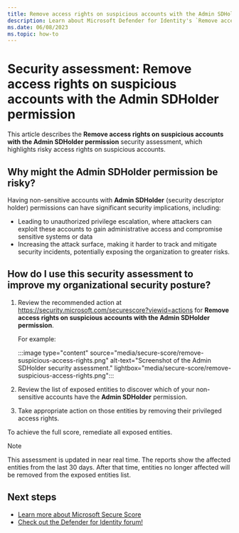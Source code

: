 ```yaml
---
title: Remove access rights on suspicious accounts with the Admin SDHolder permission | Microsoft Defender for Identity
description: Learn about Microsoft Defender for Identity's `Remove access rights on suspicious accounts with the Admin SDHolder permission` security assessment in Microsoft Secure Score.
ms.date: 06/08/2023
ms.topic: how-to
---
```


# Security assessment: Remove access rights on suspicious accounts with the Admin SDHolder permission

This article describes the **Remove access rights on suspicious accounts with the Admin SDHolder permission** security assessment, which highlights risky access rights on suspicious accounts.

## Why might the Admin SDHolder permission be risky?

Having non-sensitive accounts with **Admin SDHolder** (security descriptor holder) permissions can have significant security implications, including:

- Leading to unauthorized privilege escalation, where attackers can exploit these accounts to gain administrative access and compromise sensitive systems or data
- Increasing the attack surface, making it harder to track and mitigate security incidents, potentially exposing the organization to greater risks.

## How do I use this security assessment to improve my organizational security posture?

1. Review the recommended action at <https://security.microsoft.com/securescore?viewid=actions> for **Remove access rights on suspicious accounts with the Admin SDHolder permission**.

    For example:

    :::image type="content" source="media/secure-score/remove-suspicious-access-rights.png" alt-text="Screenshot of the Admin SDHolder security assessment." lightbox="media/secure-score/remove-suspicious-access-rights.png":::

1. Review the list of exposed entities to discover which of your non-sensitive accounts have the **Admin SDHolder** permission.

1. Take appropriate action on those entities by removing their privileged access rights.
 
To achieve the full score, remediate all exposed entities.

> [!NOTE]
> This assessment is updated in near real time.
> The reports show the affected entities from the last 30 days. After that time, entities no longer affected will be removed from the exposed entities list.


## Next steps

- [Learn more about Microsoft Secure Score](/microsoft-365/security/defender/microsoft-secure-score)
- [Check out the Defender for Identity forum!](<https://aka.ms/MDIcommunity>)
